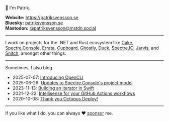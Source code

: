 👋 I'm Patrik. 

**Website:** https://patriksvensson.se  
**Bluesky:** [patriksvensson.se](https://bsky.app/profile/patriksvensson.se)  
**Mastodon:** [@patriksvensson@mstdn.social](https://mstdn.social/@patriksvensson)

---

I work on projects for the .NET and Rust ecosystem like 
[Cake](https://github.com/cake-build/cake), 
[Spectre.Console](https://github.com/spectreconsole/spectre.console), 
[Errata](https://github.com/spectreconsole/errata),
[Cupboard](https://github.com/cupboard-project/cupboard),
[Ghostly](https://github.com/patriksvensson/ghostly),
[Duck](https://github.com/duckhq/duck),
[Spectre.IO](https://github.com/spectresystems/spectre.io), 
[Jarvis](https://github.com/spectresystems/jarvis), and
[Snitch](https://github.com/spectresystems/snitch), 
amongst other things.

---

Sometimes, I also blog.

* 2025-07-07: [Introducing OpenCLI](https://patriksvensson.se/posts/2025/07/introducing-open-cli)
* 2025-06-26: [Updates to Spectre.Console's project model](https://patriksvensson.se/posts/2025/06/spectre-console-project-model)
* 2023-11-13: [Building an iterator in Swift](https://patriksvensson.se/posts/2023/11/building-an-iterator-in-swift)
* 2021-12-22: [Intellisense for your GitHub Actions workflows](https://patriksvensson.se/posts/2021/12/intellisense-for-your-github-action-workflows)
* 2020-10-08: [Thank you Octopus Deploy!](https://patriksvensson.se/posts/2020/10/thank-you-octopus-deploy)


---

If you like what I do, you can always 
♥ [sponsor](https://github.com/sponsors/patriksvensson) me.